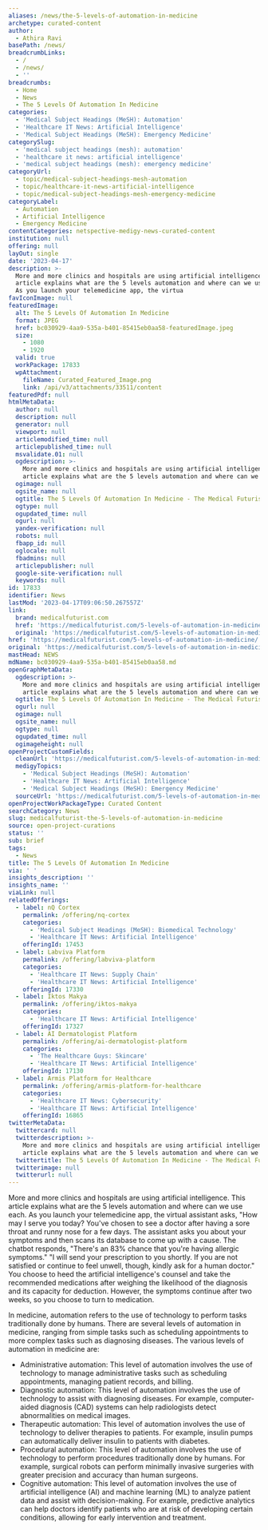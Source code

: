```yaml
---
aliases: /news/the-5-levels-of-automation-in-medicine
archetype: curated-content
author:
  - Athira Ravi
basePath: /news/
breadcrumbLinks:
  - /
  - /news/
  - ''
breadcrumbs:
  - Home
  - News
  - The 5 Levels Of Automation In Medicine
categories:
  - 'Medical Subject Headings (MeSH): Automation'
  - 'Healthcare IT News: Artificial Intelligence'
  - 'Medical Subject Headings (MeSH): Emergency Medicine'
categorySlug:
  - 'medical subject headings (mesh): automation'
  - 'healthcare it news: artificial intelligence'
  - 'medical subject headings (mesh): emergency medicine'
categoryUrl:
  - topic/medical-subject-headings-mesh-automation
  - topic/healthcare-it-news-artificial-intelligence
  - topic/medical-subject-headings-mesh-emergency-medicine
categoryLabel:
  - Automation
  - Artificial Intelligence
  - Emergency Medicine
contentCategories: netspective-medigy-news-curated-content
institution: null
offering: null
layOut: single
date: '2023-04-17'
description: >-
  More and more clinics and hospitals are using artificial intelligence. This
  article explains what are the 5 levels automation and where can we use each.
  As you launch your telemedicine app, the virtua
favIconImage: null
featuredImage:
  alt: The 5 Levels Of Automation In Medicine
  format: JPEG
  href: bc030929-4aa9-535a-b401-85415eb0aa58-featuredImage.jpeg
  size:
    - 1080
    - 1920
  valid: true
  workPackage: 17833
  wpAttachment:
    fileName: Curated_Featured_Image.png
    link: /api/v3/attachments/33511/content
featuredPdf: null
htmlMetaData:
  author: null
  description: null
  generator: null
  viewport: null
  articlemodified_time: null
  articlepublished_time: null
  msvalidate.01: null
  ogdescription: >-
    More and more clinics and hospitals are using artificial intelligence. This
    article explains what are the 5 levels automation and where can we use each.
  ogimage: null
  ogsite_name: null
  ogtitle: The 5 Levels Of Automation In Medicine - The Medical Futurist
  ogtype: null
  ogupdated_time: null
  ogurl: null
  yandex-verification: null
  robots: null
  fbapp_id: null
  oglocale: null
  fbadmins: null
  articlepublisher: null
  google-site-verification: null
  keywords: null
id: 17833
identifier: News
lastMod: '2023-04-17T09:06:50.267557Z'
link:
  brand: medicalfuturist.com
  href: 'https://medicalfuturist.com/5-levels-of-automation-in-medicine/'
  original: 'https://medicalfuturist.com/5-levels-of-automation-in-medicine'
href: 'https://medicalfuturist.com/5-levels-of-automation-in-medicine/'
original: 'https://medicalfuturist.com/5-levels-of-automation-in-medicine'
mastHead: NEWS
mdName: bc030929-4aa9-535a-b401-85415eb0aa58.md
openGraphMetaData:
  ogdescription: >-
    More and more clinics and hospitals are using artificial intelligence. This
    article explains what are the 5 levels automation and where can we use each.
  ogtitle: The 5 Levels Of Automation In Medicine - The Medical Futurist
  ogurl: null
  ogimage: null
  ogsite_name: null
  ogtype: null
  ogupdated_time: null
  ogimageheight: null
openProjectCustomFields:
  cleanUrl: 'https://medicalfuturist.com/5-levels-of-automation-in-medicine/'
  medigyTopics:
    - 'Medical Subject Headings (MeSH): Automation'
    - 'Healthcare IT News: Artificial Intelligence'
    - 'Medical Subject Headings (MeSH): Emergency Medicine'
  sourceUrl: 'https://medicalfuturist.com/5-levels-of-automation-in-medicine'
openProjectWorkPackageType: Curated Content
searchCategory: News
slug: medicalfuturist-the-5-levels-of-automation-in-medicine
source: open-project-curations
status: ''
sub: brief
tags:
  - News
title: The 5 Levels Of Automation In Medicine
via: ' '
insights_description: ''
insights_name: ''
viaLink: null
relatedOfferings:
  - label: nQ Cortex
    permalink: /offering/nq-cortex
    categories:
      - 'Medical Subject Headings (MeSH): Biomedical Technology'
      - 'Healthcare IT News: Artificial Intelligence'
    offeringId: 17453
  - label: Labviva Platform
    permalink: /offering/labviva-platform
    categories:
      - 'Healthcare IT News: Supply Chain'
      - 'Healthcare IT News: Artificial Intelligence'
    offeringId: 17330
  - label: Iktos Makya
    permalink: /offering/iktos-makya
    categories:
      - 'Healthcare IT News: Artificial Intelligence'
    offeringId: 17327
  - label: AI Dermatologist Platform
    permalink: /offering/ai-dermatologist-platform
    categories:
      - 'The Healthcare Guys: Skincare'
      - 'Healthcare IT News: Artificial Intelligence'
    offeringId: 17130
  - label: Armis Platform for Healthcare
    permalink: /offering/armis-platform-for-healthcare
    categories:
      - 'Healthcare IT News: Cybersecurity'
      - 'Healthcare IT News: Artificial Intelligence'
    offeringId: 16865
twitterMetaData:
  twittercard: null
  twitterdescription: >-
    More and more clinics and hospitals are using artificial intelligence. This
    article explains what are the 5 levels automation and where can we use each.
  twittertitle: The 5 Levels Of Automation In Medicine - The Medical Futurist
  twitterimage: null
  twitterurl: null
---
```

<p>More and more clinics and hospitals are using artificial intelligence. This article explains what are the 5 levels automation and where can we use each. As you launch your telemedicine app, the virtual assistant asks, "How may I serve you today? You've chosen to see a doctor after having a sore throat and runny nose for a few days. The assistant asks you about your symptoms and then scans its database to come up with a cause. The chatbot responds, "There's an 83% chance that you're having allergic symptoms." "I will send your prescription to you shortly. If you are not satisfied or continue to feel unwell, though, kindly ask for a human doctor." You choose to heed the artificial intelligence's counsel and take the recommended medications after weighing the likelihood of the diagnosis and its capacity for deduction. However, the symptoms continue after two weeks, so you choose to turn to medication.&nbsp;</p><p>In medicine, automation refers to the use of technology to perform tasks traditionally done by humans. There are several levels of automation in medicine, ranging from simple tasks such as scheduling appointments to more complex tasks such as diagnosing diseases. The various levels of automation in medicine are:</p><ul><li>Administrative automation: This level of automation involves the use of technology to manage administrative tasks such as scheduling appointments, managing patient records, and billing.</li><li>Diagnostic automation: This level of automation involves the use of technology to assist with diagnosing diseases. For example, computer-aided diagnosis (CAD) systems can help radiologists detect abnormalities on medical images.</li><li>Therapeutic automation: This level of automation involves the use of technology to deliver therapies to patients. For example, insulin pumps can automatically deliver insulin to patients with diabetes.</li><li>Procedural automation: This level of automation involves the use of technology to perform procedures traditionally done by humans. For example, surgical robots can perform minimally invasive surgeries with greater precision and accuracy than human surgeons.</li><li>Cognitive automation: This level of automation involves the use of artificial intelligence (AI) and machine learning (ML) to analyze patient data and assist with decision-making. For example, predictive analytics can help doctors identify patients who are at risk of developing certain conditions, allowing for early intervention and treatment.</li></ul>